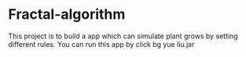 # Fractal-algorithm
This project is to build a app which can simulate plant grows by setting different rules. 
You can run this app by click bg yue liu.jar
